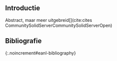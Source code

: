 ## Introductie

Abstract, maar meer uitgebreid[](cite:cites
CommunitySolidServerCommunitySolidServerOpen)

## Bibliografie
{:.noincrement#eanl-bibliography}
